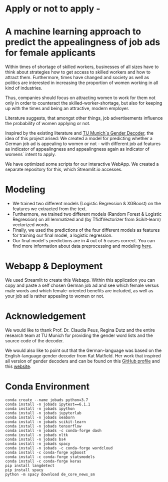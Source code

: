 # Apply or not to apply -  
# A machine learning approach to predict the appealingness of job ads for female applicants  

Within times of shortage of skilled workers, businesses of all sizes have to think about strategies how to get access to skilled workers and how to attract them.
Furthermore, times have changed and society as well as politics are interested in increasing the proportion of women working in all kind of industries.

Thus, companies should focus on attracting women to work for them not only in order to counteract the skilled-worker-shortage, but also for keeping up with the times and being an attractive, modern employer.
    
Literature suggests, that amongst other things, job advertisements influence the probability of women applying or not. 
    
Inspired by the existing literature and [TU Munich´s Gender Decoder](https://genderdecoder.wi.tum.de), the idea of this project arised:
We created a model for predicting whether a German job ad is appealing to women or not - with different job ad features as indicator of appealingness and 
appealingness again as indicator of womens´ intent to apply.

We have optimized some scripts for our interactive WebApp. We created a separate repository for this, which Streamlit.io accesses. 

# Modeling
- We trained two different models (Logistic Regression & XGBoost) on the features we extracted from the text.
- Furthermore, we trained two different models (Random Forest & Logistic Regression) on all lemmatized and (by TfidfVectorizer from Scikit-learn) vectorized words.
- Finally, we used the predictions of the four different models as features for training our final model, a logistic regression.
- Our final model´s predictions are in 4 out of 5 cases correct.
You can find more information about data preprocessing and modeling [here](https://github.com/PetraPi/datascience-Capstone_Job_Ads).

# Webapp & Deployment
We used Streamlit to create this Webapp. Within this application you can copy and paste a self chosen German job ad 
and see which female versus male words and which female-oriented benefits are included, as well as your job ad is rather appealing to women or not.  


# Acknowledgement
We would like to thank Prof. Dr. Claudia Peus, Regina Dutz and the entire research team at TU Munich for providing the gender word lists and the source code of the decoder.     
      
We would also like to point out that the German-language was based on the English-language gender decoder from Kat Matfield. Her work that inspired all version of gender decoders and can be found on this [GitHub profile](https://github.com/lovedaybrooke/gender-decoder) and this [website](http://gender-decoder.katmatfield.com).


# Conda Environment
```
conda create --name jobads python=3.7
conda install -n jobads ipytest==6.1.1
conda install -n jobads ipython
conda install -n jobads jupyterlab
conda install -n jobads seaborn
conda install -n jobads scikit-learn
conda install -n jobads tensorflow
conda install -n jobads -c conda-forge dash
conda install -n jobads nltk
conda install -n jobads bs4
conda install -n jobads spacy
conda install -n jobads -c conda-forge wordcloud
conda install -c conda-forge xgboost 
conda install -c conda-forge statsmodels
conda install -c conda-forge keras
pip install langdetect
pip install spacy
python -m spacy download de_core_news_sm
```

